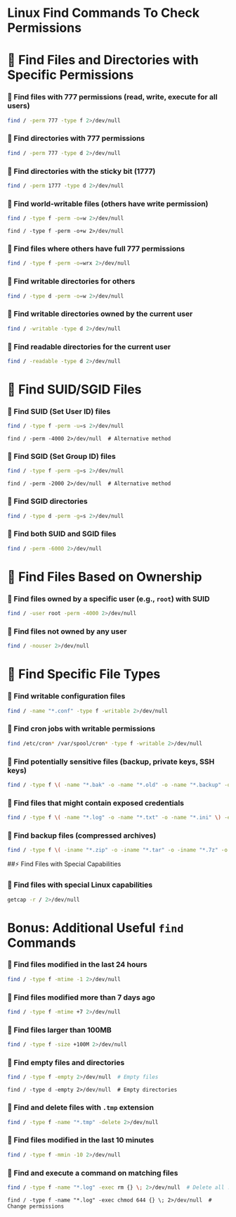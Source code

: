 
# Linux Find Commands To Check Permissions

# 📌 Find Files and Directories with Specific Permissions

### 🔹 Find files with 777 permissions (read, write, execute for all users)
```bash
find / -perm 777 -type f 2>/dev/null
```
### 🔹 Find directories with 777 permissions
```bash
find / -perm 777 -type d 2>/dev/null
```
### 🔹 Find directories with the **sticky bit** (1777)
```bash
find / -perm 1777 -type d 2>/dev/null
```
### 🔹 Find world-writable files (others have write permission)
```bash
find / -type f -perm -o=w 2>/dev/null
```
```
find / -type f -perm -o+w 2>/dev/null
```
### 🔹 Find files where **others** have full 777 permissions
```bash
find / -type f -perm -o=wrx 2>/dev/null
```
### 🔹 Find writable directories for **others**
```bash
find / -type d -perm -o=w 2>/dev/null
```
### 🔹 Find writable directories owned by the **current user**
```bash
find / -writable -type d 2>/dev/null
```
### 🔹 Find readable directories for the **current user**
```bash
find / -readable -type d 2>/dev/null
```

# 🔐 Find SUID/SGID Files

### 🔹 Find **SUID** (Set User ID) files
```bash
find / -type f -perm -u=s 2>/dev/null
```
```
find / -perm -4000 2>/dev/null  # Alternative method
```
### 🔹 Find **SGID** (Set Group ID) files
```bash
find / -type f -perm -g=s 2>/dev/null
```
```
find / -perm -2000 2>/dev/null  # Alternative method
```
### 🔹 Find **SGID** directories
```bash
find / -type d -perm -g=s 2>/dev/null
```
### 🔹 Find both **SUID and SGID** files
```bash
find / -perm -6000 2>/dev/null
```

# 👤 Find Files Based on Ownership

### 🔹 Find files owned by a **specific user** (e.g., `root`) with SUID
```bash
find / -user root -perm -4000 2>/dev/null
```
### 🔹 Find files **not owned** by any user
```bash
find / -nouser 2>/dev/null
```

# 📁 Find Specific File Types

### 🔹 Find writable **configuration files**
```bash
find / -name "*.conf" -type f -writable 2>/dev/null
```
### 🔹 Find **cron jobs** with writable permissions
```bash
find /etc/cron* /var/spool/cron* -type f -writable 2>/dev/null
```
### 🔹 Find **potentially sensitive files** (backup, private keys, SSH keys)
```bash
find / -type f \( -name "*.bak" -o -name "*.old" -o -name "*.backup" -o -name "id_rsa*" -o -name "authorized_keys" \) 2>/dev/null
```
### 🔹 Find files that might contain **exposed credentials**
```bash
find / -type f \( -name "*.log" -o -name "*.txt" -o -name "*.ini" \) -exec grep -i 'password' {} + 2>/dev/null
```
### 🔹 Find **backup files** (compressed archives)
```bash
find / -type f \( -iname "*.zip" -o -iname "*.tar" -o -iname "*.7z" -o -iname "*.rar" -o -iname "*.bz2" -o -iname "*.gz" -o -iname "*.tbz" -o -iname "*.tgz" \) > backupfiles.txt
```

##⚡ Find Files with Special Capabilities

### 🔹 Find files with **special Linux capabilities**
```bash
getcap -r / 2>/dev/null
```

# Bonus: Additional Useful `find` Commands

### 🔹 Find files modified **in the last 24 hours**
```bash
find / -type f -mtime -1 2>/dev/null
```
### 🔹 Find files modified **more than 7 days ago**
```bash
find / -type f -mtime +7 2>/dev/null
```
### 🔹 Find files **larger than 100MB**
```bash
find / -type f -size +100M 2>/dev/null
```
### 🔹 Find **empty** files and directories
```bash
find / -type f -empty 2>/dev/null  # Empty files
```
```
find / -type d -empty 2>/dev/null  # Empty directories
```
### 🔹 Find and **delete** files with `.tmp` extension
```bash
find / -type f -name "*.tmp" -delete 2>/dev/null
```
### 🔹 Find files **modified in the last 10 minutes**
```bash
find / -type f -mmin -10 2>/dev/null
```
### 🔹 Find and **execute a command** on matching files
```bash
find / -type f -name "*.log" -exec rm {} \; 2>/dev/null  # Delete all .log files
```
```
find / -type f -name "*.log" -exec chmod 644 {} \; 2>/dev/null  # Change permissions
```

